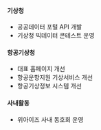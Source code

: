 #### 기상청
  - 공공데이터 포털 API 개발
  - 기상청 빅데이터 콘테스트 운영

#### 항공기상청
  - 대표 홈페이지 개선
  - 항공운항지원 기상서비스 개선
  - 항공기상정보 시스템 개선

#### 사내활동
  - 위아이즈 사내 동호회 운영